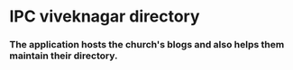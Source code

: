 # IPC viveknagar directory
### The application hosts the church's blogs and also helps them maintain their directory.







